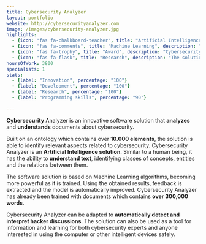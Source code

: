 ```yaml
---
title: Cybersecurity Analyzer
layout: portfolio
website: http://cybersecurityanalyzer.com
image: /images/cybersecurity-analyzer.jpg
highlights: 
  - {icon: "fas fa-chalkboard-teacher", title: "Artificial Intelligence", description: "Cybersecurity Analyzer has the ability to understand documents related to cybersecurity."}
  - {icon: "fas fa-comments", title: "Machine Learning", description: "Similar to a humai being, our robot becomes smarter as it is trained."}
  - {icon: "fas fa-trophy", title: "Award", description: "Cybersecurity Analyzer was awarded the prestigious prize PatriotFest 2018."}
  - {icon: "fas fa-flask", title: "Research", description: "The solution is the result of 3 years of research conducted in The Bucharest University of Economic Studies."}
hoursOfWork: 3800
specialists: 1
stats:
  - {label: "Innovation", percentage: "100"}
  - {label: "Development", percentage: "100"}
  - {label: "Research", percentage: "100"}
  - {label: "Programming skills", percentage: "90"}

---
```


**Cybersecurity** Analyzer is an innovative software solution that **analyzes** and **understands** documents about cybersecurity.

Built on an ontology which contains over **10.000 elements**, the solution is able to identify relevant aspects related to cybersecurity. Cybersecurity Analyzer is an **Artificial Intelligence solution**. Similar to a human being, it has the ability to **understand text**, identifying classes of concepts, entities and the relations between them.

The software solution is based on Machine Learning algorithms, becoming more powerful as it is trained. Using the obtained results, feedback is extracted and the model is automatically improved. Cybersecurity Analyzer has already been trained with documents which contains **over 300,000 words**.

Cybersecurity Analyzer can be adapted to **automatically detect and interpret hacker discussions**. The solution can also be used as a tool for information and learning for both cybersecurity experts and anyone interested in using the computer or other intelligent devices safely.
